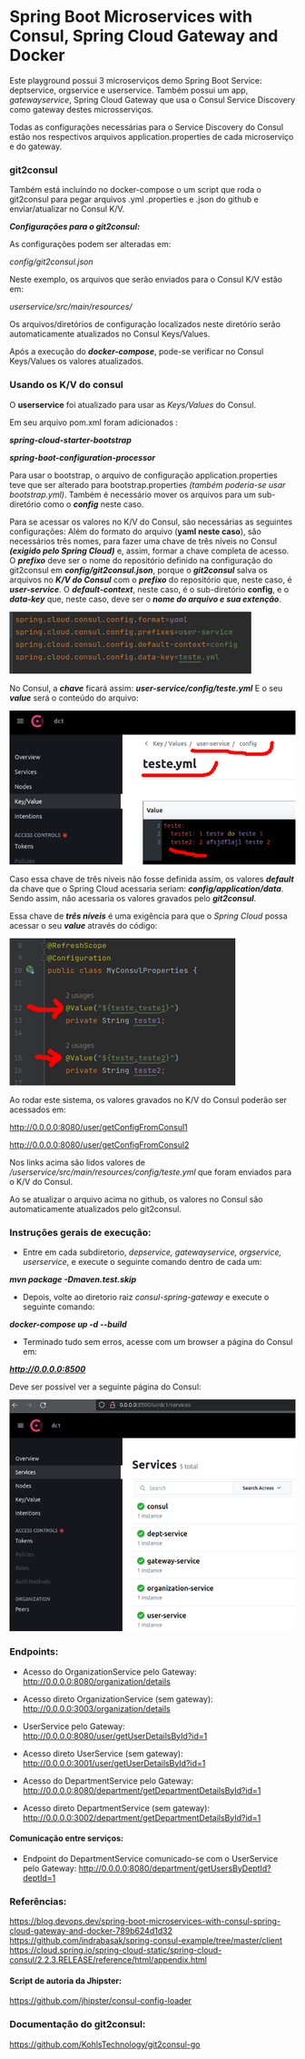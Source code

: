 # Spring Boot Microservices with Consul, Spring Cloud Gateway and Docker

Este playground possui 3 microserviços demo Spring Boot Service: deptservice, orgservice e userservice.
Também possui um app, *gatewayservice*, Spring Cloud Gateway que usa o Consul Service Discovery como gateway
destes microsserviços.

Todas as configurações necessárias para o Service Discovery do Consul estão nos respectivos arquivos
application.properties de cada microserviço e do gateway.

### git2consul

Também está incluíndo no docker-compose o um script que roda o git2consul 
para pegar arquivos .yml .properties e .json do github e enviar/atualizar no Consul K/V.

***Configurações para o git2consul:***

As configurações podem ser alteradas em:

*config/git2consul.json*

Neste exemplo, os arquivos que serão enviados para o Consul K/V estão em:

*userservice/src/main/resources/*

Os arquivos/diretórios de configuração localizados neste diretório serão automaticamente
atualizados no Consul Keys/Values.

Após a execução do ***docker-compose***, pode-se verificar no Consul Keys/Values os valores atualizados.

### Usando os K/V do consul

O **userservice** foi atualizado para usar as *Keys/Values* do Consul.

Em seu arquivo pom.xml foram adicionados :

***spring-cloud-starter-bootstrap***

***spring-boot-configuration-processor***

Para usar o bootstrap, o arquivo de configuração application.properties teve que ser alterado para bootstrap.properties
*(também poderia-se usar bootstrap.yml)*. Também é necessário mover os arquivos para um sub-diretório como o ***config*** 
neste caso.

Para se acessar os valores no K/V do Consul, são necessárias as seguintes configurações:
Além do formato do arquivo (**yaml neste caso**), são necessários três nomes, para fazer uma chave de três níveis no Consul 
***(exigido pelo Spring Cloud)*** e, assim, formar a chave completa de acesso. O ***prefixo*** deve ser o nome do repositório 
definido na configuração do git2consul em ***config/git2consul.json***, porque o ***git2consul*** salva os arquivos no 
***K/V do Consul*** com o ***prefixo***
do repositório que, neste caso, é ***user-service***. O ***default-context***, neste caso, é o sub-diretório **config**, e o 
***data-key*** que, neste caso, deve ser o ***nome do arquivo e sua extenção***.

![img_2.png](img_2.png)

No Consul, a ***chave*** ficará assim: ***user-service/config/teste.yml*** E o seu ***value*** será o conteúdo do arquivo:

![img_3.png](img_3.png)

Caso essa chave de três níveis não fosse definida assim, os valores ***default*** da chave que o Spring Cloud acessaria 
seriam: ***config/application/data***. Sendo assim, não acessaria os valores gravados pelo ***git2consul***.

Essa chave de ***três níveis*** é uma exigência para que o *Spring Cloud* possa acessar o seu ***value*** através do código:

![img_4.png](img_4.png)



Ao rodar este sistema, os valores gravados no K/V do Consul poderão ser acessados em:

http://0.0.0.0:8080/user/getConfigFromConsul1

http://0.0.0.0:8080/user/getConfigFromConsul2

Nos links acima são lidos valores de */userservice/src/main/resources/config/teste.yml* que foram enviados para o K/V do Consul.


Ao se atualizar o arquivo acima no github, os valores no Consul são automaticamente atualizados pelo git2consul.



### Instruções gerais de execução:

* Entre em cada subdiretorio, *depservice, gatewayservice, orgservice, userservice*, e execute o seguinte comando dentro
de cada um:

***mvn package -Dmaven.test.skip***

* Depois, volte ao diretorio raiz *consul-spring-gateway* e execute o seguinte comando:

***docker-compose up -d --build***

* Terminado tudo sem erros, acesse com um browser a página do Consul em:

***http://0.0.0.0:8500***

Deve ser possível ver a seguinte página do Consul:

![img.png](img.png)

### Endpoints:

* Acesso do OrganizationService pelo Gateway:
http://0.0.0.0:8080/organization/details

* Acesso direto OrganizationService (sem gateway):
http://0.0.0.0:3003/organization/details


* UserService pelo Gateway:
http://0.0.0.0:8080/user/getUserDetailsById?id=1
* Acesso direto UserService (sem gateway):
http://0.0.0.0:3001/user/getUserDetailsById?id=1


* Acesso do DepartmentService pelo Gateway:
http://0.0.0.0:8080/department/getDepartmentDetailsById?id=1
* Acesso direto DepartmentService (sem gateway):
  http://0.0.0.0:3002/department/getDepartmentDetailsById?id=1

#### Comunicação entre serviços:

* Endpoint do DepartmentService comunicado-se com o UserService pelo Gateway:
http://0.0.0.0:8080/department/getUsersByDeptId?deptId=1

### Referências:

https://blog.devops.dev/spring-boot-microservices-with-consul-spring-cloud-gateway-and-docker-789b624d1d32
https://github.com/indrabasak/spring-consul-example/tree/master/client
https://cloud.spring.io/spring-cloud-static/spring-cloud-consul/2.2.3.RELEASE/reference/html/appendix.html

#### Script de autoria da Jhipster:

https://github.com/jhipster/consul-config-loader

### Documentação do git2consul:

https://github.com/KohlsTechnology/git2consul-go

